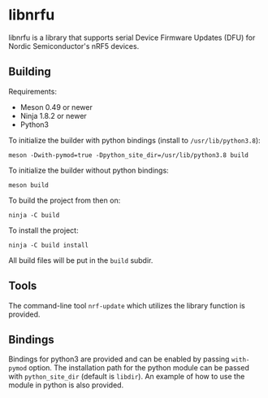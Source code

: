 # libnrfu
libnrfu is a library that supports serial Device Firmware Updates (DFU) for Nordic Semiconductor's nRF5 devices.

## Building

Requirements:

  * Meson 0.49 or newer
  * Ninja 1.8.2 or newer
  * Python3

To initialize the builder with python bindings (install to `/usr/lib/python3.8`):

    meson -Dwith-pymod=true -Dpython_site_dir=/usr/lib/python3.8 build

To initialize the builder without python bindings:

    meson build

To build the project from then on:

    ninja -C build

To install the project:

    ninja -C build install

All build files will be put in the `build` subdir.

## Tools

The command-line tool `nrf-update` which utilizes the library function is provided.

## Bindings

Bindings for python3 are provided and can be enabled by passing `with-pymod` option.
The installation path for the python module can be passed with `python_site_dir` (default is `libdir`).
An example of how to use the module in python is also provided.
